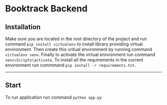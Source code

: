 <h1>Booktrack Backend</h1>

## Installation

Make sure you are located in the root directory of the project and run command `pip install virtualenv` to install library providing virtual environment. Then create this vritual environment by running command `virtualenv venv`. Finally to activate the virtual enivronment run command `venv\Scripts\activate`. To install all the requirements in the current environment run commmand  `pip install -r requirements.txt`.

---

## Start

To run application run command `python app.py`
